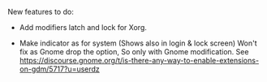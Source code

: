 New features to do:

- Add modifiers latch and lock for Xorg.

- Make indicator as for system (Shows also in login & lock screen)
  Won't fix as Gnome drop the option, So only with Gnome modification.
  See https://discourse.gnome.org/t/is-there-any-way-to-enable-extensions-on-gdm/5717?u=userdz
